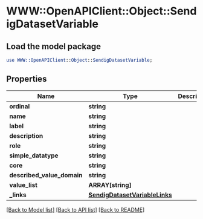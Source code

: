 # WWW::OpenAPIClient::Object::SendigDatasetVariable

## Load the model package
```perl
use WWW::OpenAPIClient::Object::SendigDatasetVariable;
```

## Properties
Name | Type | Description | Notes
------------ | ------------- | ------------- | -------------
**ordinal** | **string** |  | [optional] 
**name** | **string** |  | [optional] 
**label** | **string** |  | [optional] 
**description** | **string** |  | [optional] 
**role** | **string** |  | [optional] 
**simple_datatype** | **string** |  | [optional] 
**core** | **string** |  | [optional] 
**described_value_domain** | **string** |  | [optional] 
**value_list** | **ARRAY[string]** |  | [optional] 
**_links** | [**SendigDatasetVariableLinks**](SendigDatasetVariableLinks.md) |  | [optional] 

[[Back to Model list]](../README.md#documentation-for-models) [[Back to API list]](../README.md#documentation-for-api-endpoints) [[Back to README]](../README.md)


